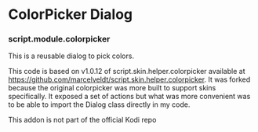 # ColorPicker Dialog
### script.module.colorpicker

This is a reusable dialog to pick colors.

This code is based on v1.0.12 of script.skin.helper.colorpicker available at https://github.com/marcelveldt/script.skin.helper.colorpicker. It was forked because the original colorpicker was more built to support skins specifically. It exposed a set of actions but what was more convenient was to be able to import the Dialog class directly in my code.

This addon is not part of the official Kodi repo

